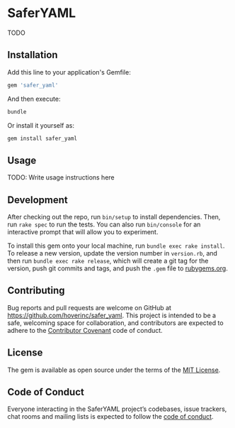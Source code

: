 # SaferYAML

TODO

## Installation

Add this line to your application's Gemfile:

```ruby
gem 'safer_yaml'
```

And then execute:

```sh
bundle
```

Or install it yourself as:

```sh
gem install safer_yaml
```

## Usage

TODO: Write usage instructions here

## Development

After checking out the repo, run `bin/setup` to install dependencies. Then, run `rake spec` to run the tests. You can also run `bin/console` for an interactive prompt that will allow you to experiment.

To install this gem onto your local machine, run `bundle exec rake install`. To release a new version, update the version number in `version.rb`, and then run `bundle exec rake release`, which will create a git tag for the version, push git commits and tags, and push the `.gem` file to [rubygems.org](https://rubygems.org).

## Contributing

Bug reports and pull requests are welcome on GitHub at https://github.com/hoverinc/safer_yaml. This project is intended to be a safe, welcoming space for collaboration, and contributors are expected to adhere to the [Contributor Covenant](http://contributor-covenant.org) code of conduct.

## License

The gem is available as open source under the terms of the [MIT License](https://opensource.org/licenses/MIT).

## Code of Conduct

Everyone interacting in the SaferYAML project’s codebases, issue trackers, chat rooms and mailing lists is expected to follow the [code of conduct](https://github.com/hoverinc/safer_yaml/blob/master/CODE_OF_CONDUCT.md).
